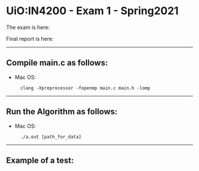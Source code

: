 # UiO:IN4200 - Exam 1 - Spring2021

The exam is here:

Final report is here:

____

## Compile main.c as follows:

- Mac OS:
    
        clang -Xpreprocessor -fopenmp main.c main.h -lomp

____

## Run the Algorithm as follows:

- Mac OS:

        ./a.out [path_for_data]

____

## Example of a test:
